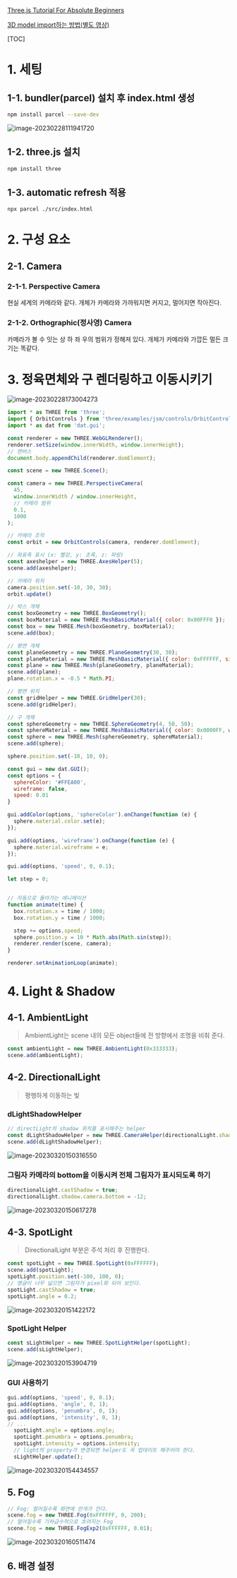 [Three.js Tutorial For Absolute Beginners](https://www.youtube.com/watch?v=xJAfLdUgdc4&list=PLjcjAqAnHd1EIxV4FSZIiJZvsdrBc1Xho&index=1&t=2758s)

[3D model import하는 방법(별도 영상)](https://www.youtube.com/watch?v=xJAfLdUgdc4&list=PLjcjAqAnHd1EIxV4FSZIiJZvsdrBc1Xho&index=1&t=2758s)

[TOC]

# 1. 세팅

## 1-1. bundler(parcel) 설치 후 index.html 생성

```bash
npm install parcel --save-dev
```

![image-20230228111941720](01-Three.js-Tutorial-For-Absolute-Beginners.assets/image-20230228111941720.png)

## 1-2. three.js 설치

```bash
npm install three
```

## 1-3. automatic refresh 적용

```bash
npx parcel ./src/index.html
```



# 2. 구성 요소

## 2-1. Camera

### 2-1-1. Perspective Camera

현실 세계의 카메라와 같다. 개체가 카메라와 가까워지면 커지고, 멀어지면 작아진다.

### 2-1-2. Orthographic(정사영) Camera

카메라가 볼 수 잇는 상 하 좌 우의 범위가 정해져 있다. 개체가 카메라와 가깝든 멀든 크기는 똑같다.



# 3. 정육면체와 구 렌더링하고 이동시키기

![image-20230228173004273](01-Three.js-Tutorial-For-Absolute-Beginners.assets/image-20230228173004273.png)

```javascript
import * as THREE from 'three';
import { OrbitControls } from 'three/examples/jsm/controls/OrbitControls.js';
import * as dat from 'dat.gui';

const renderer = new THREE.WebGLRenderer();
renderer.setSize(window.innerWidth, window.innerHeight);
// 캔버스
document.body.appendChild(renderer.domElement);

const scene = new THREE.Scene();

const camera = new THREE.PerspectiveCamera(
  45,
  window.innerWidth / window.innerHeight,
  // 카메라 범위
  0.1,
  1000
);

// 카메라 조작
const orbit = new OrbitControls(camera, renderer.domElement);

// 좌표축 표시 (x: 빨강, y: 초록, z: 파랑)
const axeshelper = new THREE.AxesHelper(5);
scene.add(axeshelper);

// 카메라 위치
camera.position.set(-10, 30, 30);
orbit.update()

// 박스 개체
const boxGeometry = new THREE.BoxGeometry();
const boxMaterial = new THREE.MeshBasicMaterial({ color: 0x00FFF0 });
const box = new THREE.Mesh(boxGeometry, boxMaterial);
scene.add(box);

// 평면 개체
const planeGeometry = new THREE.PlaneGeometry(30, 30);
const planeMaterial = new THREE.MeshBasicMaterial({ color: 0xFFFFFF, side: THREE.DoubleSide });
const plane = new THREE.Mesh(planeGeometry, planeMaterial);
scene.add(plane);
plane.rotation.x = -0.5 * Math.PI;

// 평면 위치
const gridHelper = new THREE.GridHelper(30);
scene.add(gridHelper);

// 구 개체
const sphereGeometry = new THREE.SphereGeometry(4, 50, 50);
const sphereMaterial = new THREE.MeshBasicMaterial({ color: 0x0000FF, wireframe: false });
const sphere = new THREE.Mesh(sphereGeometry, sphereMaterial);
scene.add(sphere);

sphere.position.set(-10, 10, 0);

const gui = new dat.GUI();
const options = {
  sphereColor: '#FFEA00',
  wireframe: false,
  speed: 0.01
}

gui.addColor(options, 'sphereColor').onChange(function (e) {
  sphere.material.color.set(e);
});

gui.add(options, 'wireframe').onChange(function (e) {
  sphere.material.wireframe = e;
});

gui.add(options, 'speed', 0, 0.1);

let step = 0;


// 자동으로 돌아가는 애니메이션
function animate(time) {
  box.rotation.x = time / 1000;
  box.rotation.y = time / 1000;

  step += options.speed;
  sphere.position.y = 10 * Math.abs(Math.sin(step));
  renderer.render(scene, camera);
}

renderer.setAnimationLoop(animate);
```



# 4. Light & Shadow

## 4-1. AmbientLight

> AmbientLight는 scene 내의 모든 object들에 전 방향에서 조명을 비춰 준다.

```javascript
const ambientLight = new THREE.AmbientLight(0x333333);
scene.add(ambientLight);
```

## 4-2. DirectionalLight

> 평행하게 이동하는 빛

### dLightShadowHelper

```javascript
// directLight의 shadow 위치를 표시해주는 helper
const dLightShadowHelper = new THREE.CameraHelper(directionalLight.shadow.camera);
scene.add(dLightShadowHelper);
```

![image-20230320150316550](01-Three.js-Tutorial-For-Absolute-Beginners.assets/image-20230320150316550.png)



### 그림자 카메라의 bottom을 이동시켜 전체 그림자가 표시되도록 하기

```javascript
directionalLight.castShadow = true;
directionalLight.shadow.camera.bottom = -12;
```

![image-20230320150617278](01-Three.js-Tutorial-For-Absolute-Beginners.assets/image-20230320150617278.png)

## 4-3. SpotLight

> DirectionalLight 부분은 주석 처리 후 진행한다.

```javascript
const spotLight = new THREE.SpotLight(0xFFFFFF);
scene.add(spotLight);
spotLight.position.set(-100, 100, 0);
// 앵글이 너무 넓으면 그림자가 pixel화 되어 보인다.
spotLight.castShadow = true;
spotLight.angle = 0.2;
```

![image-20230320151422172](01-Three.js-Tutorial-For-Absolute-Beginners.assets/image-20230320151422172-1679292919062-5.png)

### SpotLight Helper

```javascript
const sLightHelper = new THREE.SpotLightHelper(spotLight);
scene.add(sLightHelper);
```

![image-20230320153904719](01-Three.js-Tutorial-For-Absolute-Beginners.assets/image-20230320153904719.png)

### GUI 사용하기

```javascript
gui.add(options, 'speed', 0, 0.1);
gui.add(options, 'angle', 0, 1);
gui.add(options, 'penumbra', 0, 1);
gui.add(options, 'intensity', 0, 1);
// ...
  spotLight.angle = options.angle;
  spotLight.penumbra = options.penumbra;
  spotLight.intensity = options.intensity;
  // light의 property가 변경되면 helper도 꼭 업데이트 해주어야 한다.
  sLightHelper.update();
```



![image-20230320154434557](01-Three.js-Tutorial-For-Absolute-Beginners.assets/image-20230320154434557.png)



## 5. Fog

```javascript
// Fog: 멀어질수록 화면에 안개가 낀다. 
scene.fog = new THREE.Fog(0xFFFFFF, 0, 200);
// 멀어질수록 기하급수적으로 흐려지는 Fog
scene.fog = new THREE.FogExp2(0xFFFFFF, 0.01);
```

![image-20230320160511474](01-Three.js-Tutorial-For-Absolute-Beginners.assets/image-20230320160511474.png)



## 6. 배경 설정
